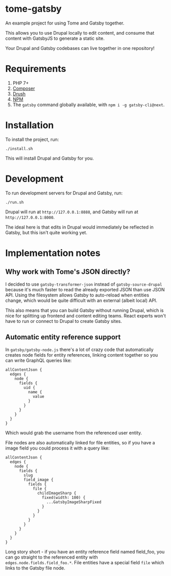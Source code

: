 # tome-gatsby

An example project for using Tome and Gatsby together.

This allows you to use Drupal locally to edit content, and consume that
content with GatsbyJS to generate a static site.

Your Drupal and Gatsby codebases can live together in one repository!

# Requirements

1. PHP 7+
1. [Composer](https://getcomposer.org/download/)
1. [Drush](https://github.com/drush-ops/drush-launcher)
1. [NPM](https://www.npmjs.com/get-npm)
1. The `gatsby` command globally available, with `npm i -g gatsby-cli@next`.

# Installation

To install the project, run:

`./install.sh`

This will install Drupal and Gatsby for you.

# Development

To run development servers for Drupal and Gatsby, run:

`./run.sh`

Drupal will run at `http://127.0.0.1:8888`, and Gatsby will run at
`http://127.0.0.1:8000`.

The ideal here is that edits in Drupal would immediately be reflected in
Gatsby, but this isn't quite working yet.

# Implementation notes

## Why work with Tome's JSON directly?

I decided to use `gatsby-transformer-json` instead of `gatsby-source-drupal`
because it's much faster to read the already exported JSON than use JSON API.
Using the filesystem allows Gatsby to auto-reload when entities change, which
would be quite difficult with an external (albeit local) API.

This also means that you can build Gatsby without running Drupal, which is nice
for splitting up frontend and content editing teams. React experts won't have
to run or connect to Drupal to create Gatsby sites.

## Automatic entity reference support

In `gatsby/gatsby-node.js` there's a lot of crazy code that automatically
creates node fields for entity references, linking content together so you can
write GraphQL queries like:

```
allContentJson {
  edges {
    node {
      fields {
        uid {
          name {
            value
          }
        }
      }
    }
  }
}
```

Which would grab the username from the referenced user entity.

File nodes are also automatically linked for file entities, so if you have a
image field you could process it with a query like:

```
allContentJson {
  edges {
    node {
      fields {
        slug
        field_image {
          fields {
            file {
              childImageSharp {
                fixed(width: 100) {
                  ...GatsbyImageSharpFixed
                }
              }
            }
          }
        }
      }
    }
  }
}
```

Long story short - if you have an entity reference field named field_foo, you
can go straight to the referenced entity with `edges.node.fields.field_foo.*`.
File entities have a special field `file` which links to the Gatsby file node.
